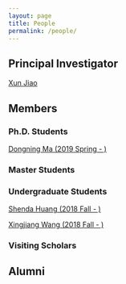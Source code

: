```yaml
---
layout: page
title: People
permalink: /people/
---
```

## Principal Investigator
[Xun Jiao](http://www.ece.villanova.edu/~xjiao/)

## Members
### Ph.D. Students
[Dongning Ma (2019 Spring - )](./dma)
### Master Students
### Undergraduate Students
[Shenda Huang (2018 Fall - )](./shuang)

[Xingjiang Wang (2018 Fall - )](./xwang)
### Visiting Scholars

## Alumni
